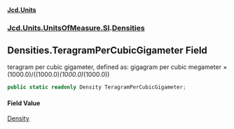 #### [Jcd.Units](index.md 'index')
### [Jcd.Units.UnitsOfMeasure.SI](Jcd.Units.UnitsOfMeasure.SI.md 'Jcd.Units.UnitsOfMeasure.SI').[Densities](Densities.md 'Jcd.Units.UnitsOfMeasure.SI.Densities')

## Densities.TeragramPerCubicGigameter Field

teragram per cubic gigameter, defined as: gigagram per cubic megameter × (1000.0)/((1000.0)*(1000.0)*(1000.0))

```csharp
public static readonly Density TeragramPerCubicGigameter;
```

#### Field Value
[Density](Density.md 'Jcd.Units.UnitTypes.Density')